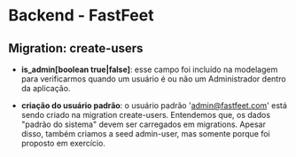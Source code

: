 # Backend - FastFeet

## Migration: create-users

* **is_admin[boolean true|false]**: esse campo foi incluído na modelagem para verificarmos quando um usuário é ou não um Administrador dentro da aplicação.

* **criação do usuário padrão**: o usuário padrão 'admin@fastfeet.com' está sendo criado na migration create-users. Entendemos que, os dados "padrão do sistema" devem ser carregados em migrations. Apesar disso, também criamos a seed admin-user, mas somente porque foi proposto em exercício.

